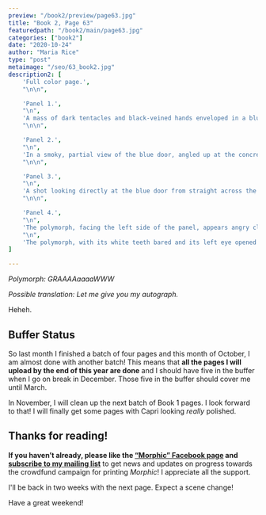 ```yaml
---
preview: "/book2/preview/page63.jpg"
title: "Book 2, Page 63"
featuredpath: "/book2/main/page63.jpg"
categories: ["book2"]
date: "2020-10-24"
author: "Maria Rice"
type: "post"
metaimage: "/seo/63_book2.jpg"
description2: [
    'Full color page.',
    "\n\n",

    'Panel 1.',
    "\n",
    'A mass of dark tentacles and black-veined hands enveloped in a blue glow unravel and reach out from the right side of the panel towards the left ("FFFFFFF"). Three hands are visible, two in the background and one looming up close in the foreground.',
    "\n\n",

    'Panel 2.',
    "\n",
    'In a smoky, partial view of the blue door, angled up at the concrete wall to which it appears attached, the top of the cyan-blue colored door begins to pull itself down, leaving behind fading strands of itself against the surface ("FSSSH").',
    "\n\n",

    'Panel 3.',
    "\n",
    'A shot looking directly at the blue door from straight across the alleyway shows it beginning to collapse in on itself as its cyan glow begins to fade ("FSHHHH"). The mass of tentacles enveloped in the blue glow emerge from the right side of the panel, crawling over the concrete pavement and halting in front of the closing door ("FFFFF"). Smoke from small fires closer to the viewer continue to drift upwards.',
    "\n\n",

    'Panel 4.',
    "\n",
    'The polymorph, facing the left side of the panel, appears angry close up. Its right arm is lowered and cut from view by the panel border as its left arm and should are raised behind it, the white light in its chest glowing brightly from behind strands of its drooping shoulder-length hair. Tentacles continue reaching out from its back and reaching towards the left side of the panel.',
    "\n",
    'The polymorph, with its white teeth bared and its left eye opened wide towards the left side of the panel, gives a garbled cry, "GRAAAaaaaaaWWW!',
]

---
```


_Polymorph: GRAAAAaaaaWWW_

_Possible translation: Let me give you my autograph._

Heheh.

## Buffer Status

So last month I finished a batch of four pages and this month of October, I am almost done with another batch! This means that **all the pages I will upload by the end of this year are done** and I should have five in the buffer when I go on break in December. Those five in the buffer should cover me until March. 

In November, I will clean up the next batch of Book 1 pages. I look forward to that! I will finally get some pages with Capri looking _really_ polished.

## Thanks for reading!

**If you haven’t already, please like the [“Morphic” Facebook page](https://www.facebook.com/MorphicGraphicNovel/) and [subscribe to my mailing list](http://eepurl.com/g8TzPb)** to get news and updates on progress towards the crowdfund campaign for printing _Morphic_!
I appreciate all the support. 

I'll be back in two weeks with the next page. Expect a scene change! 

Have a great weekend!
